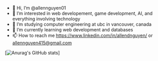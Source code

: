 - 👋 Hi, I’m @allennguyen01
- 👀 I’m interested in web developement, game development, AI, and everything involving technology
- 🌱 I’m studying computer engineering at ubc in vancouver, canada
- 💞️ I’m currently learning web development and databases
- 📫 How to reach me https://www.linkedin.com/in/allendnguyen/ or allennguyen415@gmail.com

<!---
allennguyen01/allennguyen01 is a ✨ special ✨ repository because its `README.md` (this file) appears on your GitHub profile.
You can click the Preview link to take a look at your changes.
--->

[![Anurag's GitHub stats](https://github-readme-stats.vercel.app/api?username=allennguyen01&show_icons=true&theme=radical&count_private=true)]
